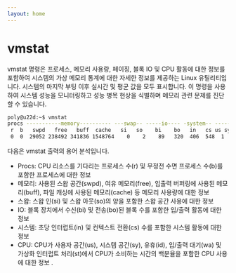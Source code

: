 ```yaml
---
layout: home
---
```


# vmstat
vmstat 명령은 프로세스, 메모리 사용량, 페이징, 블록 IO 및 CPU 활동에 대한 정보를 포함하여 시스템의 가상 메모리 통계에 대한 자세한 정보를 제공하는 Linux 유틸리티입니다. 시스템의 마지막 부팅 이후 실시간 및 평균 값을 모두 표시합니다. 이 명령을 사용하여 시스템 성능을 모니터링하고 성능 병목 현상을 식별하며 메모리 관련 문제를 진단할 수 있습니다.

```bash
poly@u22d:~$ vmstat
procs -----------memory---------- ---swap-- -----io---- -system-- ------cpu-----
 r  b   swpd   free   buff  cache   si   so    bi    bo   in   cs us sy id wa st
 0  0  29052 238492 341836 1548764    0    2    89   320  406  548  1  2 96  1  0
```

다음은 vmstat 출력의 용어 분석입니다.

* Procs: CPU 리소스를 기다리는 프로세스 수(r) 및 무정전 수면 프로세스 수(b)를 포함한 프로세스에 대한 정보
* 메모리: 사용된 스왑 공간(swpd), 여유 메모리(free), 입출력 버퍼링에 사용된 메모리(buff), 파일 캐싱에 사용된 메모리(cache) 등 메모리 사용량에 대한 정보
* 스왑: 스왑 인(si) 및 스왑 아웃(so)의 양을 포함한 스왑 공간 사용에 대한 정보
* IO: 블록 장치에서 수신(bi) 및 전송(bo)된 블록 수를 포함한 입/출력 활동에 대한 정보
* 시스템: 초당 인터럽트(in) 및 컨텍스트 전환(cs) 수를 포함한 시스템 활동에 대한 정보
* CPU: CPU가 사용자 공간(us), 시스템 공간(sy), 유휴(id), 입/출력 대기(wa) 및 가상화 인터럽트 처리(st)에서 CPU가 소비하는 시간의 백분율을 포함한 CPU 사용에 대한 정보 .

